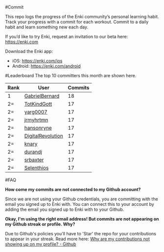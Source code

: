 #Commit

This repo logs the progress of the Enki community’s personal learning habit. Track your progress with a commit for each workout. Commit to a daily habit and learn something new each day.

If you’d like to try Enki, request an invitation to our beta here: https://enki.com

Download the Enki app: 
 - iOS: https://enki.com/ios
 - Android: https://enki.com/android

#Leaderboard
The top 10 committers this month are shown here.

| Rank | User | Commits |
|------|------|---------|
|1|[GabrielBernard](https://github.com/GabrielBernard)|18|
|2=|[TotKindGott](https://github.com/TotKindGott)|17|
|2=|[yarg0007](https://github.com/yarg0007)|17|
|2=|[jrmyhrtmn](https://github.com/jrmyhrtmn)|17|
|2=|[hansonryne](https://github.com/hansonryne)|17|
|2=|[DigitalRevolution](https://github.com/DigitalRevolution)|17|
|2=|[knary](https://github.com/knary)|17|
|2=|[durandj](https://github.com/durandj)|17|
|2=|[srbaxter](https://github.com/srbaxter)|17|
|2=|[Selenthios](https://github.com/Selenthios)|17|

#FAQ

**How come my commits are not connected to my Github account?**

Since we are not using your Github credentials, you are committing with the email you signed up to Enki with. You can connect this to your account by adding the email you signed up to Enki with to your Github.

**Okay, I'm using the right email address! But commits are not appearing on my Github streak or profile. Why?**

Due to Github's policies you'll have to 'Star' the repo for your contributions to appear in your streak. Read more here: [Why are my contributions not showing up on my profile? - Github](https://help.github.com/articles/why-are-my-contributions-not-showing-up-on-my-profile/)
